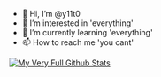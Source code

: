 - 👋 Hi, I’m @y11t0
- 👀 I’m interested in 'everything'
- 🌱 I’m currently learning 'everything'
- 📫 How to reach me 'you cant'

[![My Very Full Github Stats](https://github-readme-stats.vercel.app/api?username=y11t0&show_icons=true&theme=transparent)](https://www.youtube.com/watch?v=dQw4w9WgXcQ)